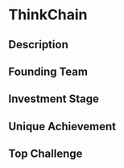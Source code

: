 # ThinkChain
## Description
## Founding Team
## Investment Stage
## Unique Achievement
## Top Challenge
